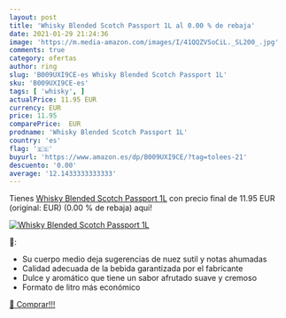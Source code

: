 ```yaml
---
layout: post
title: 'Whisky Blended Scotch Passport 1L al 0.00 % de rebaja'
date: 2021-01-29 21:24:36
image: 'https://m.media-amazon.com/images/I/41QQZVSoCiL._SL200_.jpg'
comments: true
category: ofertas
author: ring
slug: 'B009UXI9CE-es Whisky Blended Scotch Passport 1L'
sku: 'B009UXI9CE-es'
tags: [ 'whisky', ]
actualPrice: 11.95 EUR
currency: EUR
price: 11.95
comparePrice:  EUR
prodname: 'Whisky Blended Scotch Passport 1L'
country: 'es'
flag: '🇪🇸'
buyurl: 'https://www.amazon.es/dp/B009UXI9CE/?tag=tolees-21'
descuento: '0.00'
average: '12.1433333333333'
---
```


Tienes [Whisky Blended Scotch Passport 1L](https://www.amazon.es/dp/B009UXI9CE/?tag=tolees-21) con precio final de  11.95 EUR (original:  EUR) (0.00 %  de rebaja) aqui!

[![Whisky Blended Scotch Passport 1L](https://m.media-amazon.com/images/I/41QQZVSoCiL._SL200_.jpg)](https://www.amazon.es/dp/B009UXI9CE/?tag=tolees-21)

🔎:

- Su cuerpo medio deja sugerencias de nuez sutil y notas ahumadas
- Calidad adecuada de la bebida garantizada por el fabricante
- Dulce y aromático que tiene un sabor afrutado suave y cremoso
- Formato de litro más económico

[🛒 Comprar!!!](https://www.amazon.es/dp/B009UXI9CE/?tag=tolees-21)

